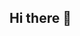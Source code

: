 ## Hi there 👋

<!--
**AhmedFayezSakran/AhmedFayezSakran** is a ✨ _special_ ✨ repository because its `README.md` (this file) appears on your GitHub profile.

Here are some ideas to get you started:

##- 🔭  I’m currently working on Wiriting about Android Archticture
##- 🌱  I’m currently learning JetPack Compose
##- 👯  I’m looking to collaborate on Android open source app
##- 🤔  I’m looking for help with Andorid Perfermonace and Secuirty
##- 💬  Ask me about Android Archticture
##- 📫  How to reach me: bigsakran@gmail.com, Linkedin.
##- ⚡ Don't forget to follow me on Medium
